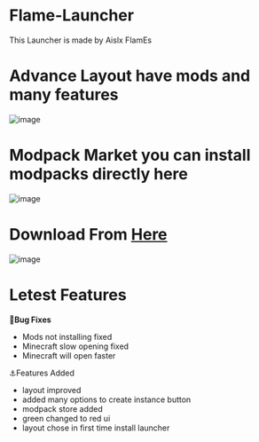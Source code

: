 # Flame-Launcher
This Launcher is made by Aislx FlamEs

# **Advance Layout have mods and many features**
![image](https://github.com/aislxflames/flame-launcher/assets/120901302/9982698c-4169-4154-a615-b3cf4306401f)


# Modpack Market you can install modpacks directly here
![image](https://github.com/aislxflames/flame-launcher/assets/120901302/8e7ee429-99ef-4c24-9da6-779d9a095436)

# **Download From [Here](https://github.com/aislxflames/flame-launcher/releases)**
![image](https://github.com/aislxflames/flame-launcher/assets/120901302/b7885e86-6881-4201-a98f-b307f8b9d99f)


# Letest Features
**🐛Bug Fixes**

- Mods not installing fixed
- Minecraft slow opening fixed
- Minecraft will open faster

⚓Features Added

- layout improved
- added many options to create instance button
- modpack store added
- green changed to red ui
- layout chose in first time install launcher
